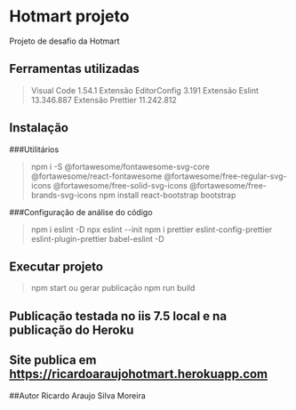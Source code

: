 # Hotmart projeto
Projeto de desafio da Hotmart

## Ferramentas utilizadas
> Visual Code 1.54.1
> Extensão EditorConfig 3.191
> Extensão Eslint 13.346.887
> Extensão Prettier 11.242.812


## Instalação

###Utilitários 

> npm i -S @fortawesome/fontawesome-svg-core @fortawesome/react-fontawesome @fortawesome/free-regular-svg-icons @fortawesome/free-solid-svg-icons @fortawesome/free-brands-svg-icons
> npm install react-bootstrap bootstrap

###Configuração de análise do código

> npm i eslint -D
> npx eslint --init
> npm i prettier eslint-config-prettier eslint-plugin-prettier babel-eslint -D


## Executar projeto 
> npm start ou 
> gerar publicação npm run build

## Publicação testada no iis 7.5 local e na publicação do Heroku

## Site publica em https://ricardoaraujohotmart.herokuapp.com

##Autor
Ricardo Araujo Silva Moreira
